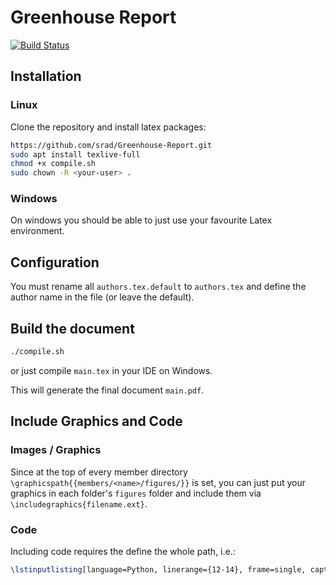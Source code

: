 # Greenhouse Report

[![Build Status](http://sedrad.com:8080/buildStatus/icon?job=Greenhouse-Report)](http://sedrad.com:8080/job/Greenhouse-Report/)

## Installation

### Linux 

Clone the repository and install latex packages:

```bash
https://github.com/srad/Greenhouse-Report.git
sudo apt install texlive-full
chmod +x compile.sh
sudo chown -R <your-user> .
```

### Windows

On windows you should be able to just use your favourite Latex environment.

## Configuration

You must rename all `authors.tex.default` to `authors.tex` and define the author name in the file (or leave the default).

## Build the document

```bash
./compile.sh
```

or just compile `main.tex` in your IDE on Windows.

This will generate the final document `main.pdf`.

## Include Graphics and Code

### Images / Graphics

Since at the top of every member directory `\graphicspath{{members/<name>/figures/}}` is set,
you can just put your graphics in each folder's `figures` folder and include them via `\includegraphics{filename.ext}`.

### Code

Including code requires the define the whole path, i.e.:

```latex
\lstinputlisting[language=Python, linerange={12-14}, frame=single, caption = Given a folder \textit{directory\_im} containing obj files a specific number of plants are randomly selected ]{members/cm/import_plants.py}\vspace{5pt}
```
